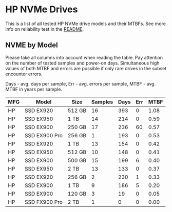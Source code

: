 HP NVMe Drives
==============

This is a list of all tested HP NVMe drive models and their MTBFs. See more
info on reliability test in the [README](https://github.com/linuxhw/SMART).

NVME by Model
------------

Please take all columns into account when reading the table. Pay attention on the
number of tested samples and power-on days. Simultaneous high values of both MTBF
and errors are possible if only rare drives in the subset encounter errors.

Days - avg. days per sample,
Err  - avg. errors per sample,
MTBF - avg. MTBF in years per sample.

| MFG       | Model              | Size   | Samples | Days  | Err   | MTBF |
|-----------|--------------------|--------|---------|-------|-------|------|
| HP        | SSD EX920          | 512 GB | 16      | 393   | 0     | 1.08   |
| HP        | SSD EX950          | 1 TB   | 14      | 214   | 0     | 0.59   |
| HP        | SSD EX900          | 250 GB | 17      | 236   | 60    | 0.57   |
| HP        | SSD EX900 Pro      | 256 GB | 1       | 193   | 0     | 0.53   |
| HP        | SSD EX920          | 1 TB   | 13      | 154   | 0     | 0.42   |
| HP        | SSD EX950          | 512 GB | 10      | 148   | 0     | 0.41   |
| HP        | SSD EX900          | 500 GB | 15      | 199   | 6     | 0.40   |
| HP        | SSD EX950          | 2 TB   | 13      | 133   | 0     | 0.37   |
| HP        | SSD EX920          | 256 GB | 2       | 230   | 1     | 0.33   |
| HP        | SSD EX900          | 1 TB   | 9       | 186   | 5     | 0.20   |
| HP        | SSD EX900          | 120 GB | 3       | 19    | 0     | 0.05   |
| HP        | SSD FX900 Pro      | 2 TB   | 1       | 0     | 0     | 0.00   |
